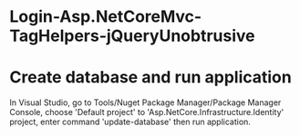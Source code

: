 # Login-Asp.NetCoreMvc-TagHelpers-jQueryUnobtrusive
# Create database and run application
In Visual Studio, go to Tools/Nuget Package Manager/Package Manager Console, choose 'Default project' to 'Asp.NetCore.Infrastructure.Identity' project, enter command 'update-database' then run application.
